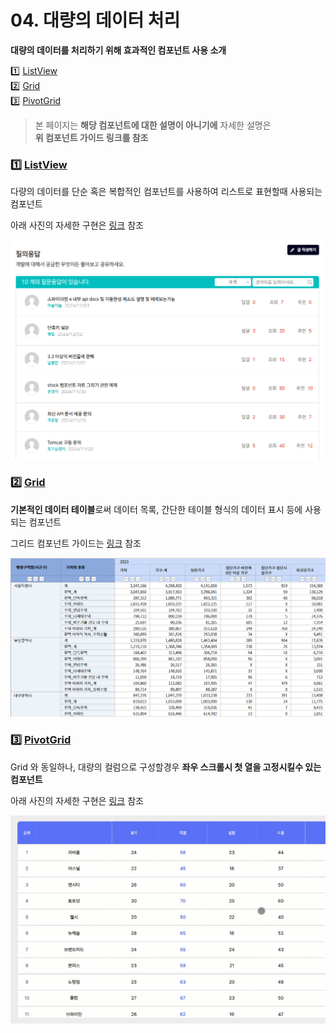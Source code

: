 # 04. 대량의 데이터 처리

**대량의 데이터를 처리하기 위해 효과적인 컴포넌트 사용 소개**

1️⃣ [ListView](../../07-components/afc/14-listview/)\
2️⃣ [Grid](<../07  Components/42  Grid.md>)\
3️⃣ [PivotGrid](../../07-components/afc/15-pivotgrid/)

> 본 페이지는 **해당 컴포넌트에 대한 설명이 아니기에** 자세한 설명은\
> **위 컴포넌트 가이드 링크를 참조**

### 1️⃣ [ListView](../../07-components/afc/14-listview/)

다량의 데이터를 단순 혹은 복합적인 컴포넌트를 사용하여 리스트로 표현할때 사용되는 컴포넌트

아래 사진의 자세한 구현은 [링크](../../07-components/afc/14-listview/example.md) 참조

![](<../../.gitbook/assets/board_res (1).png>)

### 2️⃣ [Grid](<../07  Components/42  Grid.md>)

**기본적인 데이터 테이블**로써 데이터 목록, 간단한 테이블 형식의 데이터 표시 등에 사용되는 컴포넌트

그리드 컴포넌트 가이드는 [링크](https://wikidocs.net/274109) 참조

![](../../.gitbook/assets/grid3.png)

### 3️⃣ [PivotGrid](../../07-components/afc/15-pivotgrid/)

Grid 와 동일하나, 대량의 컬럼으로 구성할경우 **좌우 스크롤시 첫 열을 고정시킬수 있는 컴포넌트**

아래 사진의 자세한 구현은 [링크](https://wikidocs.net/276292) 참조

![](../../.gitbook/assets/pivot.gif)
